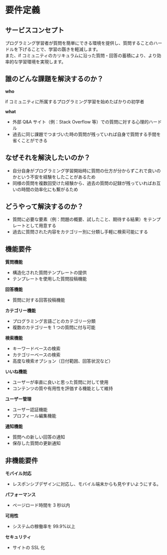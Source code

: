 # 要件定義

## サービスコンセプト

プログラミング学習者が質問を簡単にできる環境を提供し、質問することのハードルを下げることで、学習の躓きを軽減します。\
また、if コミュニティのカリキュラムに沿った質問・回答の蓄積により、より効率的な学習環境を実現します。

## 誰のどんな課題を解決するのか？

**who**

if コミュニティに所属するプログラミング学習を始めたばかりの初学者

**what**

- 外部 Q&A サイト（例：Stack Overflow 等）での質問に対する心理的ハードル
- 過去に同じ課題でつまづいた時の質問が残っていれば自身で質問する手間を省くことができる

## なぜそれを解決したいのか？

- 自分自身がプログラミング学習開始時に質問の仕方が分からずこれで良いのかという不安を経験をしたことがあるため
- 同様の質問を複数回受けた経験から、過去の質問の記録が残っていればお互いの時間の効率化にも繋がるため

## どうやって解決するのか？

- 質問に必要な要素（例：問題の概要、試したこと、期待する結果）をテンプレートとして用意する
- 過去に質問された内容をカテゴリー別に分類し手軽に検索可能にする

## 機能要件

**質問機能**

- 構造化された質問テンプレートの提供
- テンプレートを使用した質問投稿機能

**回答機能**

- 質問に対する回答投稿機能

**カテゴリー機能**

- プログラミング言語ごとのカテゴリー分類
- 複数のカテゴリーを 1 つの質問に付与可能

**検索機能**

- キーワードベースの検索
- カテゴリーベースの検索
- 高度な検索オプション（日付範囲、回答状況など）

**いいね機能**

- ユーザーが率直に良いと思った質問に対して使用
- コンテンツの質や有用性を評価する機能として維持

**ユーザー管理**

- ユーザー認証機能
- プロフィール編集機能

**通知機能**

- 質問への新しい回答の通知
- 保存した質問の更新通知

## 非機能要件

**モバイル対応**

- レスポンシブデザインに対応し、モバイル端末からも見やすいようにする。

**パフォーマンス**

- ページロード時間を 3 秒以内

**可用性**

- システムの稼働率を 99.9%以上

**セキュリティ**

- サイトの SSL 化
